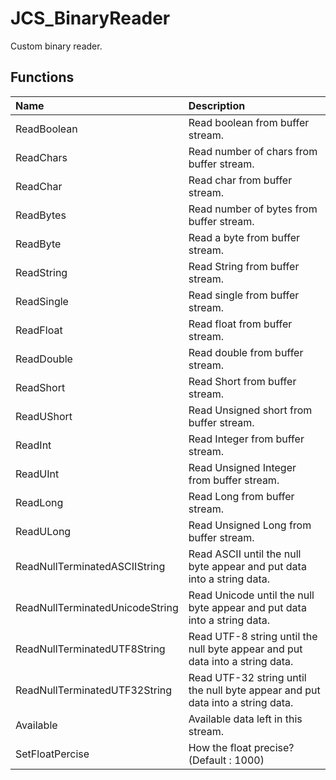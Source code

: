  # JCS_BinaryReader

Custom binary reader.

## Functions

| Name | Description |
|:---|:---|
| ReadBoolean | Read boolean from buffer stream. |
| ReadChars | Read number of chars from buffer stream. |
| ReadChar | Read char from buffer stream. |
| ReadBytes | Read number of bytes from buffer stream. |
| ReadByte | Read a byte from buffer stream. |
| ReadString | Read String from buffer stream. |
| ReadSingle | Read single from buffer stream. |
| ReadFloat | Read float from buffer stream. |
| ReadDouble | Read double from buffer stream. |
| ReadShort | Read Short from buffer stream. |
| ReadUShort | Read Unsigned short from buffer stream. |
| ReadInt | Read Integer from buffer stream. |
| ReadUInt | Read Unsigned Integer from buffer stream. |
| ReadLong | Read Long from buffer stream. |
| ReadULong | Read Unsigned Long from buffer stream. |
| ReadNullTerminatedASCIIString | Read ASCII until the null byte appear and put data into a string data. |
| ReadNullTerminatedUnicodeString | Read Unicode until the null byte appear and put data into a string data. |
| ReadNullTerminatedUTF8String | Read UTF-8 string until the null byte appear and put data into a string data. |
| ReadNullTerminatedUTF32String | Read UTF-32 string until the null byte appear and put data into a string data. |
| Available | Available data left in this stream. |
| SetFloatPercise | How the float precise? (Default : 1000) |
